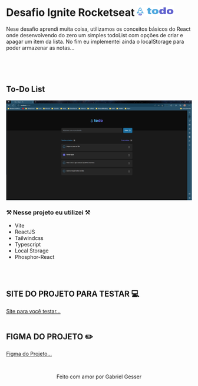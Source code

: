 # Desafio Ignite Rocketseat <img width="100" height="30" src="./src/assets/logo.svg" />

Nese desafio aprendi muita coisa, utilizamos os conceitos básicos do React onde desenvolvendo do
zero um simples todoList com opções de criar e apagar um item da lista. No fim eu implementei ainda
o localStorage para poder armazenar as notas...

<br />

&nbsp;

## To-Do List

<img src="./src/assets/image.svg" align="center" />

### ⚒️ Nesse projeto eu utilizei ⚒️

- Vite
- ReactJS
- Tailwindcss
- Typescript
- Local Storage
- Phosphor-React

<br />
&nbsp;

## SITE DO PROJETO PARA TESTAR 💻
<a href="https://desafio-to-do-list-chi.vercel.app/" target="_blank">
Site para você testar...
</a>

<br />
&nbsp;

## FIGMA DO PROJETO ✏️ 
<a href="https://www.figma.com/file/wwCiqN3yX1FYqEVxXO3GXh/ToDo-List-(Copy)?node-id=0%3A1&t=kXvNZYDp0PQEvEKR-1" target="_blank">
Figma do Projeto...
</a>

&nbsp;

<p align="center">Feito com amor por Gabriel Gesser</p>
